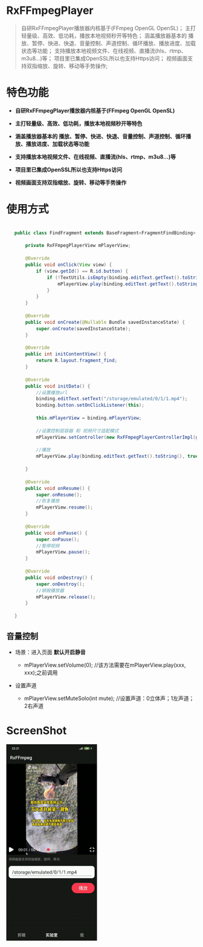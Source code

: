 
# RxFFmpegPlayer

>自研RxFFmpegPlayer播放器内核基于(FFmpeg OpenGL OpenSL)；
 主打轻量级、高效、低功耗，播放本地视频秒开等特色；
 涵盖播放器基本的 播放、暂停、快进、快退、音量控制、声道控制、循环播放、播放进度、加载状态等功能；
 支持播放本地视频文件、在线视频、直播流(hls、rtmp、m3u8…)等；
 项目里已集成OpenSSL所以也支持Https访问；
 视频画面支持双指缩放、旋转、移动等手势操作;


# 特色功能

* **自研RxFFmpegPlayer播放器内核基于(FFmpeg OpenGL OpenSL)**

* **主打轻量级、高效、低功耗，播放本地视频秒开等特色**

* **涵盖播放器基本的 播放、暂停、快进、快退、音量控制、声道控制、循环播放、播放进度、加载状态等功能**

* **支持播放本地视频文件、在线视频、直播流(hls、rtmp、m3u8…)等**

* **项目里已集成OpenSSL所以也支持Https访问**

* **视频画面支持双指缩放、旋转、移动等手势操作**


# 使用方式

```java

   public class FindFragment extends BaseFragment<FragmentFindBinding> implements View.OnClickListener {

       private RxFFmpegPlayerView mPlayerView;

       @Override
       public void onClick(View view) {
           if (view.getId() == R.id.button) {
               if (!TextUtils.isEmpty(binding.editText.getText().toString())) {
                   mPlayerView.play(binding.editText.getText().toString(), false);
               }
           }
       }

       @Override
       public void onCreate(@Nullable Bundle savedInstanceState) {
           super.onCreate(savedInstanceState);
       }

       @Override
       public int initContentView() {
           return R.layout.fragment_find;
       }

       @Override
       public void initData() {
           //设置播放url
           binding.editText.setText("/storage/emulated/0/1/1.mp4");
           binding.button.setOnClickListener(this);

           this.mPlayerView = binding.mPlayerView;

           //设置控制层容器 和 视频尺寸适配模式
           mPlayerView.setController(new RxFFmpegPlayerControllerImpl(getActivity()), MeasureHelper.FitModel.FM_DEFAULT);

           //播放
           mPlayerView.play(binding.editText.getText().toString(), true);

       }

       @Override
       public void onResume() {
           super.onResume();
           //恢复播放
           mPlayerView.resume();
       }

       @Override
       public void onPause() {
           super.onPause();
           //暂停视频
           mPlayerView.pause();
       }

       @Override
       public void onDestroy() {
           super.onDestroy();
           //销毁播放器
           mPlayerView.release();
       }

   }
```

## 音量控制

* 场景：进入页面 **默认开启静音**

  * mPlayerView.setVolume(0); //该方法需要在mPlayerView.play(xxx, xxx);之前调用


* 设置声道

  * mPlayerView.setMuteSolo(int mute); //设置声道：0立体声；1左声道；2右声道


# ScreenShot

<img src="/preview/icon/screen_player.gif" alt="图-1：screen_player.gif" width="240px"></img>
